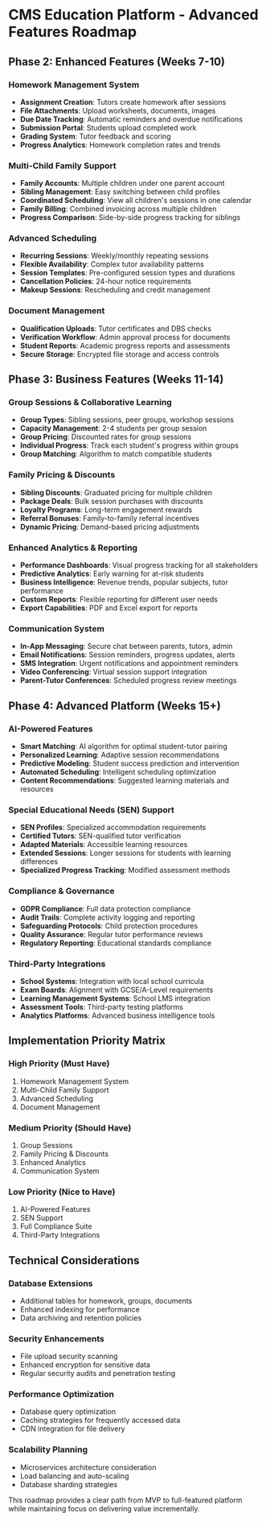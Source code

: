 # CMS Education Platform - Advanced Features Roadmap

## Phase 2: Enhanced Features (Weeks 7-10)

### Homework Management System
- **Assignment Creation**: Tutors create homework after sessions
- **File Attachments**: Upload worksheets, documents, images
- **Due Date Tracking**: Automatic reminders and overdue notifications
- **Submission Portal**: Students upload completed work
- **Grading System**: Tutor feedback and scoring
- **Progress Analytics**: Homework completion rates and trends

### Multi-Child Family Support
- **Family Accounts**: Multiple children under one parent account
- **Sibling Management**: Easy switching between child profiles
- **Coordinated Scheduling**: View all children's sessions in one calendar
- **Family Billing**: Combined invoicing across multiple children
- **Progress Comparison**: Side-by-side progress tracking for siblings

### Advanced Scheduling
- **Recurring Sessions**: Weekly/monthly repeating sessions
- **Flexible Availability**: Complex tutor availability patterns
- **Session Templates**: Pre-configured session types and durations
- **Cancellation Policies**: 24-hour notice requirements
- **Makeup Sessions**: Rescheduling and credit management

### Document Management
- **Qualification Uploads**: Tutor certificates and DBS checks
- **Verification Workflow**: Admin approval process for documents
- **Student Reports**: Academic progress reports and assessments
- **Secure Storage**: Encrypted file storage and access controls

## Phase 3: Business Features (Weeks 11-14)

### Group Sessions & Collaborative Learning
- **Group Types**: Sibling sessions, peer groups, workshop sessions
- **Capacity Management**: 2-4 students per group session
- **Group Pricing**: Discounted rates for group sessions
- **Individual Progress**: Track each student's progress within groups
- **Group Matching**: Algorithm to match compatible students

### Family Pricing & Discounts
- **Sibling Discounts**: Graduated pricing for multiple children
- **Package Deals**: Bulk session purchases with discounts
- **Loyalty Programs**: Long-term engagement rewards
- **Referral Bonuses**: Family-to-family referral incentives
- **Dynamic Pricing**: Demand-based pricing adjustments

### Enhanced Analytics & Reporting
- **Performance Dashboards**: Visual progress tracking for all stakeholders
- **Predictive Analytics**: Early warning for at-risk students
- **Business Intelligence**: Revenue trends, popular subjects, tutor performance
- **Custom Reports**: Flexible reporting for different user needs
- **Export Capabilities**: PDF and Excel export for reports

### Communication System
- **In-App Messaging**: Secure chat between parents, tutors, admin
- **Email Notifications**: Session reminders, progress updates, alerts
- **SMS Integration**: Urgent notifications and appointment reminders
- **Video Conferencing**: Virtual session support integration
- **Parent-Tutor Conferences**: Scheduled progress review meetings

## Phase 4: Advanced Platform (Weeks 15+)

### AI-Powered Features
- **Smart Matching**: AI algorithm for optimal student-tutor pairing
- **Personalized Learning**: Adaptive session recommendations
- **Predictive Modeling**: Student success prediction and intervention
- **Automated Scheduling**: Intelligent scheduling optimization
- **Content Recommendations**: Suggested learning materials and resources

### Special Educational Needs (SEN) Support
- **SEN Profiles**: Specialized accommodation requirements
- **Certified Tutors**: SEN-qualified tutor verification
- **Adapted Materials**: Accessible learning resources
- **Extended Sessions**: Longer sessions for students with learning differences
- **Specialized Progress Tracking**: Modified assessment methods

### Compliance & Governance
- **GDPR Compliance**: Full data protection compliance
- **Audit Trails**: Complete activity logging and reporting
- **Safeguarding Protocols**: Child protection procedures
- **Quality Assurance**: Regular tutor performance reviews
- **Regulatory Reporting**: Educational standards compliance

### Third-Party Integrations
- **School Systems**: Integration with local school curricula
- **Exam Boards**: Alignment with GCSE/A-Level requirements
- **Learning Management Systems**: School LMS integration
- **Assessment Tools**: Third-party testing platforms
- **Analytics Platforms**: Advanced business intelligence tools

## Implementation Priority Matrix

### High Priority (Must Have)
1. Homework Management System
2. Multi-Child Family Support
3. Advanced Scheduling
4. Document Management

### Medium Priority (Should Have)
1. Group Sessions
2. Family Pricing & Discounts
3. Enhanced Analytics
4. Communication System

### Low Priority (Nice to Have)
1. AI-Powered Features
2. SEN Support
3. Full Compliance Suite
4. Third-Party Integrations

## Technical Considerations

### Database Extensions
- Additional tables for homework, groups, documents
- Enhanced indexing for performance
- Data archiving and retention policies

### Security Enhancements
- File upload security scanning
- Enhanced encryption for sensitive data
- Regular security audits and penetration testing

### Performance Optimization
- Database query optimization
- Caching strategies for frequently accessed data
- CDN integration for file delivery

### Scalability Planning
- Microservices architecture consideration
- Load balancing and auto-scaling
- Database sharding strategies

This roadmap provides a clear path from MVP to full-featured platform while maintaining focus on delivering value incrementally.